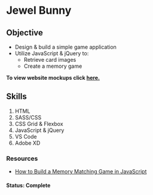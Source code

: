 # Jewel Bunny

## Objective
* Design & build a simple game application
* Utilize JavaScript & jQuery to:
    * Retrieve card images
    * Create a memory game

__To view website mockups click [here.](https://www.youriwims.com/jewel-bunny/)__

## Skills
1. HTML
2. SASS/CSS
3. CSS Grid & Flexbox
4. JavaScript & jQuery
6. VS Code
7. Adobe XD

### Resources
* [How to Build a Memory Matching Game in JavaScript](https://scotch.io/tutorials/how-to-build-a-memory-matching-game-in-javascript) 

#### Status: Complete 
